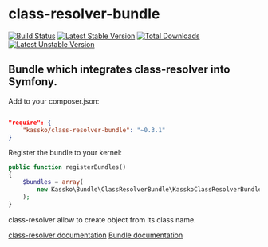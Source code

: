 class-resolver-bundle
==================

[![Build Status](https://secure.travis-ci.org/kassko/class-resolver-bundle.png?branch=master)](https://travis-ci.org/kassko/class-resolver-bundle)
[![Latest Stable Version](https://poser.pugx.org/kassko/class-resolver-bundle/v/stable.png)](https://packagist.org/packages/kassko/class-resolver-bundle)
[![Total Downloads](https://poser.pugx.org/kassko/class-resolver-bundle/downloads.png)](https://packagist.org/packages/kassko/class-resolver-bundle)
[![Latest Unstable Version](https://poser.pugx.org/kassko/class-resolver-bundle/v/unstable.png)](https://packagist.org/packages/kassko/class-resolver-bundle)

Bundle which integrates class-resolver into Symfony.
---------------

Add to your composer.json:
```json

"require": {
    "kassko/class-resolver-bundle": "~0.3.1"
}

```

Register the bundle to your kernel:
```php
public function registerBundles()
{
    $bundles = array(
        new Kassko\Bundle\ClassResolverBundle\KasskoClassResolverBundle(),
    );
}
```
class-resolver allow to create object from its class name.

[class-resolver documentation]()
[Bundle documentation](src/Resources/doc/fr/documentation_fr.md)

